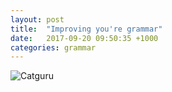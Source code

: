 ```yaml
---
layout: post
title:  "Improving you're grammar"
date:   2017-09-20 09:50:35 +1000
categories: grammar
---
```

![Catguru](/images/guru1.jpg)